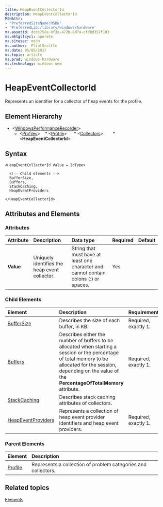 ```yaml
---
title: HeapEventCollectorId
description: HeapEventCollectorId
MSHAttr:
- 'PreferredSiteName:MSDN'
- 'PreferredLib:/library/windows/hardware'
ms.assetid: dcbc758e-bf3e-472b-8d7a-cfd8d357f193
ms.mktglfcycl: operate
ms.sitesec: msdn
ms.author:  EliotSeattle
ms.date: 05/05/2017
ms.topic: article
ms.prod: windows-hardware
ms.technology: windows-oem
---
```



# HeapEventCollectorId

Represents an identifier for a collector of heap events for the profile.


## Element Hierarchy

* \<[WindowsPerformanceRecorder](windowsperformancerecorder.md)\>
  * \<[Profiles](profiles.md)\>
    * \<[Profile](profile-wpr.md)\>
      * \<[Collectors](collectors.md)\>
        * \<**HeapEventCollectorId**\>


## Syntax

```
<HeapEventCollectorId Value = IdType>

  <!-- Child elements -->
  BufferSize,
  Buffers,
  StackCaching,
  HeapEventProviders

</HeapEventCollectorId>
```


## Attributes and Elements


### Attributes

| Attribute | Description                                   | Data type                                                                             | Required | Default |
| :-------- | :-------------------------------------------- | :------------------------------------------------------------------------------------ | :------- | :------ |
| **Value** | Uniquely identifies the heap event collector. | String that must have at least one character and cannot contain colons (:) or spaces. | Yes      |         |


### Child Elements

| Element                                     | Description                                                                                                                                                                                                            | Requirement          |
| :------------------------------------------ | :--------------------------------------------------------------------------------------------------------------------------------------------------------------------------------------------------------------------- | :------------------- |
| [BufferSize](buffersize.md)                 | Describes the size of each buffer, in KB.                                                                                                                                                                              | Required, exactly 1. |
| [Buffers](buffers.md)                       | Describes either the number of buffers to be allocated when starting a session or the percentage of total memory to be allocated for the session, depending on the value of the **PercentageOfTotalMemory** attribute. | Required, exactly 1. |
| [StackCaching](stackcaching.md)             | Describes stack caching attributes of collectors.                                                                                                                                                                      |                      |
| [HeapEventProviders](heapeventproviders.md) | Represents a collection of heap event provider identifiers and heap event providers.                                                                                                                                   | Required, exactly 1. |


### Parent Elements

| Element                   | Description                                                   |
| :------------------------ | :------------------------------------------------------------ |
| [Profile](profile-wpr.md) | Represents a collection of problem categories and collectors. |


## Related topics

[Elements](elements.md)

